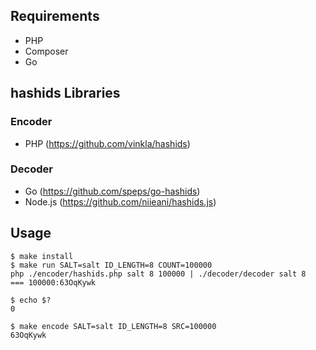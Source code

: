 ## Requirements

* PHP
* Composer
* Go

## hashids Libraries

### Encoder

* PHP (https://github.com/vinkla/hashids)

### Decoder

* Go (https://github.com/speps/go-hashids)
* Node.js (https://github.com/niieani/hashids.js)


## Usage

```
$ make install
$ make run SALT=salt ID_LENGTH=8 COUNT=100000
php ./encoder/hashids.php salt 8 100000 | ./decoder/decoder salt 8
=== 100000:63OqKywk

$ echo $?
0

$ make encode SALT=salt ID_LENGTH=8 SRC=100000
63OqKywk
```